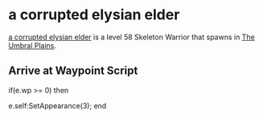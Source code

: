 # a corrupted elysian elder



[a corrupted elysian elder](/npc/176021) is a level 58 Skeleton Warrior that spawns in [The Umbral Plains](/zone/176).



## Arrive at Waypoint Script

if(e.wp >= 0) then


e.self:SetAppearance(3);
end

